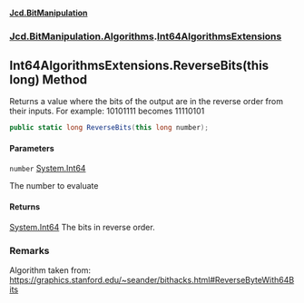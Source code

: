 #### [Jcd.BitManipulation](index 'index')
### [Jcd.BitManipulation.Algorithms](Jcd.BitManipulation.Algorithms 'Jcd.BitManipulation.Algorithms').[Int64AlgorithmsExtensions](Jcd.BitManipulation.Algorithms.Int64AlgorithmsExtensions 'Jcd.BitManipulation.Algorithms.Int64AlgorithmsExtensions')

## Int64AlgorithmsExtensions.ReverseBits(this long) Method

Returns a value where the bits of the output are in the reverse order from their inputs.
For example: 10101111 becomes 11110101

```csharp
public static long ReverseBits(this long number);
```
#### Parameters

<a name='Jcd.BitManipulation.Algorithms.Int64AlgorithmsExtensions.ReverseBits(thislong).number'></a>

`number` [System.Int64](https://docs.microsoft.com/en-us/dotnet/api/System.Int64 'System.Int64')

The number to evaluate

#### Returns
[System.Int64](https://docs.microsoft.com/en-us/dotnet/api/System.Int64 'System.Int64')
The bits in reverse order.

### Remarks
Algorithm taken from: https://graphics.stanford.edu/~seander/bithacks.html#ReverseByteWith64Bits